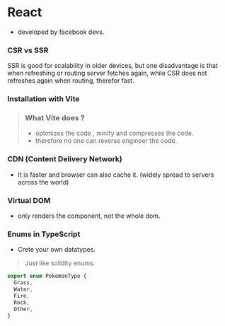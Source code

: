 # React

- developed by facebook devs.

### CSR vs SSR

SSR is good for scalability in older devices, but one disadvantage is that when refreshing or routing server fetches again, while CSR does not refreshes again when routing, therefor fast.

### Installation with Vite

> ### What Vite does ? 
> - optimizes the code , minify and compresses the code.
> - therefore no one can reverse engineer the code.

### CDN (Content Delivery Network)

- It is faster and browser can also cache it. (widely spread to servers across the world)

### Virtual DOM

- only renders the component, not the whole dom.

### Enums in TypeScript
- Crete your own datatypes.
> Just like solidity enums.

```typescript
export enum PokemonType {
  Grass,
  Water,
  Fire,
  Rock,
  Other,
}
```

